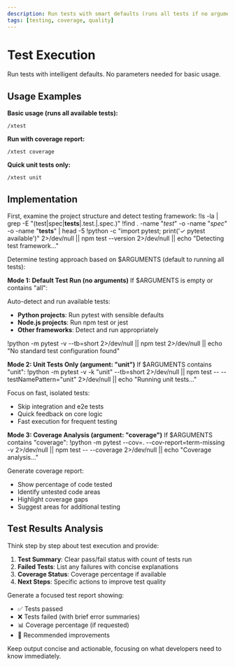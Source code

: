 ```yaml
---
description: Run tests with smart defaults (runs all tests if no arguments)
tags: [testing, coverage, quality]
---
```


# Test Execution

Run tests with intelligent defaults. No parameters needed for basic usage.

## Usage Examples

**Basic usage (runs all available tests):**
```
/xtest
```

**Run with coverage report:**
```
/xtest coverage
```

**Quick unit tests only:**
```
/xtest unit
```

## Implementation

First, examine the project structure and detect testing framework:
!ls -la | grep -E "(test|spec|__tests__|\.test\.|\.spec\.)"
!find . -name "*test*" -o -name "*spec*" -o -name "__tests__" | head -5
!python -c "import pytest; print('✓ pytest available')" 2>/dev/null || npm test --version 2>/dev/null || echo "Detecting test framework..."

Determine testing approach based on $ARGUMENTS (default to running all tests):

**Mode 1: Default Test Run (no arguments)**
If $ARGUMENTS is empty or contains "all":

Auto-detect and run available tests:
- **Python projects**: Run pytest with sensible defaults
- **Node.js projects**: Run npm test or jest
- **Other frameworks**: Detect and run appropriately

!python -m pytest -v --tb=short 2>/dev/null || npm test 2>/dev/null || echo "No standard test configuration found"

**Mode 2: Unit Tests Only (argument: "unit")**
If $ARGUMENTS contains "unit":
!python -m pytest -v -k "unit" --tb=short 2>/dev/null || npm test -- --testNamePattern="unit" 2>/dev/null || echo "Running unit tests..."

Focus on fast, isolated tests:
- Skip integration and e2e tests
- Quick feedback on core logic
- Fast execution for frequent testing

**Mode 3: Coverage Analysis (argument: "coverage")**
If $ARGUMENTS contains "coverage":
!python -m pytest --cov=. --cov-report=term-missing -v 2>/dev/null || npm test -- --coverage 2>/dev/null || echo "Coverage analysis..."

Generate coverage report:
- Show percentage of code tested
- Identify untested code areas
- Highlight coverage gaps
- Suggest areas for additional testing

## Test Results Analysis

Think step by step about test execution and provide:

1. **Test Summary**: Clear pass/fail status with count of tests run
2. **Failed Tests**: List any failures with concise explanations  
3. **Coverage Status**: Coverage percentage if available
4. **Next Steps**: Specific actions to improve test quality

Generate a focused test report showing:
- ✅ Tests passed
- ❌ Tests failed (with brief error summaries)
- 📊 Coverage percentage (if requested)
- 🔧 Recommended improvements

Keep output concise and actionable, focusing on what developers need to know immediately.